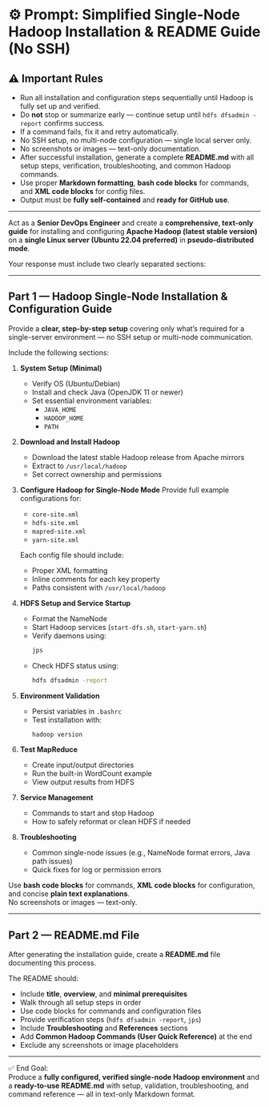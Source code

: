 # ⚙️ Prompt: Simplified Single-Node Hadoop Installation & README Guide (No SSH)

## ⚠️ Important Rules
- Run all installation and configuration steps sequentially until Hadoop is fully set up and verified.
- Do **not** stop or summarize early — continue setup until `hdfs dfsadmin -report` confirms success.
- If a command fails, fix it and retry automatically.
- No SSH setup, no multi-node configuration — single local server only.
- No screenshots or images — text-only documentation.
- After successful installation, generate a complete **README.md** with all setup steps, verification, troubleshooting, and common Hadoop commands.
- Use proper **Markdown formatting**, **bash code blocks** for commands, and **XML code blocks** for config files.
- Output must be **fully self-contained** and **ready for GitHub use**.

---

Act as a **Senior DevOps Engineer** and create a **comprehensive, text-only guide** for installing and configuring **Apache Hadoop (latest stable version)** on a **single Linux server (Ubuntu 22.04 preferred)** in **pseudo-distributed mode**.

Your response must include two clearly separated sections:

---

## Part 1 — Hadoop Single-Node Installation & Configuration Guide

Provide a **clear, step-by-step setup** covering only what’s required for a single-server environment — no SSH setup or multi-node communication.

Include the following sections:

1. **System Setup (Minimal)**
   - Verify OS (Ubuntu/Debian)
   - Install and check Java (OpenJDK 11 or newer)
   - Set essential environment variables:
     - `JAVA_HOME`
     - `HADOOP_HOME`
     - `PATH`

2. **Download and Install Hadoop**
   - Download the latest stable Hadoop release from Apache mirrors
   - Extract to `/usr/local/hadoop`
   - Set correct ownership and permissions

3. **Configure Hadoop for Single-Node Mode**
   Provide full example configurations for:
   - `core-site.xml`
   - `hdfs-site.xml`
   - `mapred-site.xml`
   - `yarn-site.xml`

   Each config file should include:
   - Proper XML formatting
   - Inline comments for each key property
   - Paths consistent with `/usr/local/hadoop`

4. **HDFS Setup and Service Startup**
   - Format the NameNode
   - Start Hadoop services (`start-dfs.sh`, `start-yarn.sh`)
   - Verify daemons using:
     ```bash
     jps
     ```
   - Check HDFS status using:
     ```bash
     hdfs dfsadmin -report
     ```

5. **Environment Validation**
   - Persist variables in `.bashrc`
   - Test installation with:
     ```bash
     hadoop version
     ```

6. **Test MapReduce**
   - Create input/output directories
   - Run the built-in WordCount example
   - View output results from HDFS

7. **Service Management**
   - Commands to start and stop Hadoop
   - How to safely reformat or clean HDFS if needed

8. **Troubleshooting**
   - Common single-node issues (e.g., NameNode format errors, Java path issues)
   - Quick fixes for log or permission errors

Use **bash code blocks** for commands, **XML code blocks** for configuration, and concise **plain text explanations**.  
No screenshots or images — text-only.

---

## Part 2 — README.md File

After generating the installation guide, create a **README.md** file documenting this process.

The README should:
- Include **title**, **overview**, and **minimal prerequisites**
- Walk through all setup steps in order
- Use code blocks for commands and configuration files
- Provide verification steps (`hdfs dfsadmin -report`, `jps`)
- Include **Troubleshooting** and **References** sections
- Add **Common Hadoop Commands (User Quick Reference)** at the end
- Exclude any screenshots or image placeholders

---

✅ End Goal:  
Produce a **fully configured, verified single-node Hadoop environment** and a **ready-to-use README.md** with setup, validation, troubleshooting, and command reference — all in text-only Markdown format.